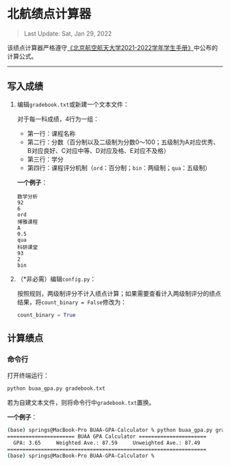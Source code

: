 # 北航绩点计算器

> Last Update: Sat, Jan 29, 2022

该绩点计算器严格遵守[《北京航空航天大学2021-2022学年学生手册》](http://xsc.buaa.edu.cn/info/1074/3256.htm)中公布的计算公式。

----

## 写入成绩

1. 编辑`gradebook.txt`或新建一个文本文件：

   对于每一科成绩，4行为一组：

   * 第一行：课程名称
   * 第二行：分数（百分制以及二级制为分数0～100；五级制为A对应优秀、B对应良好、C对应中等、D对应及格、E对应不及格）
   * 第三行：学分
   * 第四行：课程评分机制（`ord`：百分制；`bin`：两级制；`qua`：五级制）

   **一个例子**：

   ```
   数学分析
   92
   6
   ord
   博雅课程
   A
   0.5
   qua
   科研课堂
   93
   2
   bin
   ```

2. （*非必需）编辑`config.py`：

   按照规则，两级制评分不计入绩点计算；如果需要查看计入两级制评分的绩点结果，将`count_binary = False`修改为：

   ```python
   count_binary = True
   ```



## 计算绩点

### 命令行

打开终端运行：

```bash
python buaa_gpa.py gradebook.txt
```

若为自建文本文件，则将命令行中`gradebook.txt`置换。

**一个例子**：

```bash
(base) springs@MacBook-Pro BUAA-GPA-Calculator % python buaa_gpa.py gradebook.txt
====================== BUAA GPA Calculator ======================
  GPA: 3.65     Weighted Ave.: 87.59     Unweighted Ave.: 87.49  
=================================================================
(base) springs@MacBook-Pro BUAA-GPA-Calculator % 
```

